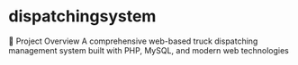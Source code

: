 # dispatchingsystem
🚛 Project Overview A comprehensive web-based truck dispatching management system built with PHP, MySQL, and modern web technologies
